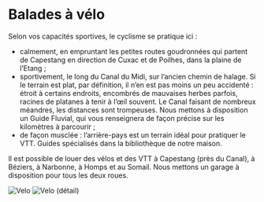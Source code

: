 # Balades à vélo

Selon vos capacités sportives, le cyclisme se pratique ici :

* calmement, en empruntant les petites routes goudronnées qui partent de 
  Capestang en direction de Cuxac et de Poilhes, dans la plaine de l’Etang ;
* sportivement, le long du Canal du Midi, sur l’ancien chemin de halage. Si le 
  terrain est plat, par définition, il n’en est pas moins un peu 
  accidenté : étroit à certains endroits, encombrés de mauvaises herbes parfois, 
  racines de platanes à tenir à l’œil souvent. Le Canal faisant de nombreux 
  méandres, les distances sont trompeuses. Nous mettons à disposition un 
  Guide Fluvial, qui vous renseignera de façon précise sur les kilomètres à 
  parcourir ;
* de façon musclée : l’arrière-pays est un terrain idéal pour pratiquer le VTT. 
  Guides spécialisés dans la bibliothèque de notre maison.

Il est possible de louer des vélos et des VTT à Capestang (près du Canal), à 
Béziers, à Narbonne, à Homps et au Somail. Nous mettons un garage à disposition 
pour tous les deux roues.

![Velo](/images/velo.jpg)
![Velo (détail)](/images/velo-detail.jpg)


